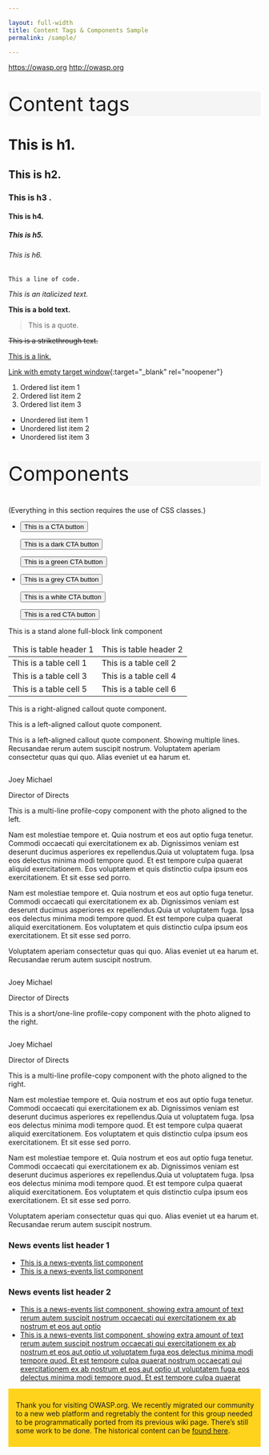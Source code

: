 ```yaml
---

layout: full-width
title: Content Tags & Components Sample
permalink: /sample/

---
```


https://owasp.org
http://owasp.org

<div>
  <p style="font-size: 40px; background-color: whitesmoke;">Content tags</p>
  

  <h1>This is h1.</h1>
  <h2>This is h2.</h2>
  <h3>This is h3 .</h3>
  <h4>This is h4.</h4>
  <h5>This is h5.</h5>
  <h6>This is h6.</h6>
  <p><code>This a line of code.</code></p>
  <p><em>This is an italicized text.</em></p>
  <p><strong>This is a bold text.</strong></p>
  <blockquote>This is a quote.</blockquote>
  <p><s>This is a strikethrough text.</s></p>
  <p><a href="#">This is a link.</a></p>

  [Link with empty target window](/www-policy/operational/donations){:target="_blank" rel="noopener"}
  
  <ol>
    <li>Ordered list item 1</li>
    <li>Ordered list item 2</li>
    <li>Ordered list item 3</li>
  </ol>

  <ul>
    <li>Unordered list item 1</li>
    <li>Unordered list item 2</li>
    <li>Unordered list item 3</li>
  </ul>

  

</div>


<div>
<p style="font-size: 40px; background-color: whitesmoke;">Components</p>

<p>(Everything in this section requires the use of CSS classes.)</p>

<ul>
  <li>
<button class="cta-button">This is a CTA button</button>

<button class="cta-button dark">This is a dark CTA button</button>

<button class="cta-button green">This is a green CTA button</button>
</li>
<li>
<button class="cta-button grey">This is a grey CTA button</button>

<button class="cta-button white">This is a white CTA button</button>

<button class="cta-button red">This is a red CTA button</button>
</li>
</ul>

<a class="callout-link">This is a stand alone full-block link component</a>

<table class="table">
  <thead>
    <tr>
      <td>
        This is table header 1
      </td>
      <td>
        This is table header 2
      </td>
    </tr>
  </thead>
  <tbody>
    <tr>
      <td>
        This is a table cell 1
      </td>
      <td>
        This is a table cell 2
      </td>
    </tr>
    <tr>
      <td>
        This is a table cell 3
      </td>
      <td>
        This is a table cell 4
      </td>
    </tr>
    <tr>
      <td>
        This is a table cell 5
      </td>
      <td>
        This is a table cell 6
      </td>
    </tr>
  </tbody>
</table>

<p class="callout-mono right">This is a right-aligned callout quote component.</p>

<p class="callout-mono left">This is a left-aligned callout quote component.</p>

<p class="callout-mono left">This is a left-aligned callout quote component. Showing multiple lines. Recusandae rerum autem suscipit nostrum. Voluptatem aperiam consectetur quas qui quo. Alias eveniet ut ea harum et.</p>

<div class="profile-copy left">
  <img src="{{ site.github.url }}/assets/image/test-photo.png" alt="">
  <p class="name">Joey Michael</p>
  <p class="title">Director of Directs</p>
  <p>This is a multi-line profile-copy component with the photo aligned to the left.</p>

  <p>Nam est molestiae tempore et. Quia nostrum et eos aut optio fuga tenetur. Commodi occaecati qui exercitationem ex ab. Dignissimos veniam est deserunt ducimus asperiores ex repellendus.Quia ut voluptatem fuga. Ipsa eos delectus minima modi tempore quod. Et est tempore culpa quaerat aliquid exercitationem. Eos voluptatem et quis distinctio culpa ipsum eos exercitationem. Et sit esse sed porro.</p>
  <p>Nam est molestiae tempore et. Quia nostrum et eos aut optio fuga tenetur. Commodi occaecati qui exercitationem ex ab. Dignissimos veniam est deserunt ducimus asperiores ex repellendus.Quia ut voluptatem fuga. Ipsa eos delectus minima modi tempore quod. Et est tempore culpa quaerat aliquid exercitationem. Eos voluptatem et quis distinctio culpa ipsum eos exercitationem. Et sit esse sed porro.</p>
  <p>Voluptatem aperiam consectetur quas qui quo. Alias eveniet ut ea harum et. Recusandae rerum autem suscipit nostrum.</p>
</div>

<div class="profile-copy right">
  <img src="{{ site.github.url }}/assets/image/test-photo.png" alt="">
  <p class="name">Joey Michael</p>
  <p class="title">Director of Directs</p>
  <p>This is a short/one-line profile-copy component with the photo aligned to the right.</p>
</div>

<div class="profile-copy right">
  <img src="{{ site.github.url }}/assets/image/test-photo.png" alt="">
  <p class="name">Joey Michael</p>
  <p class="title">Director of Directs</p>
  <p>This is a multi-line profile-copy component with the photo aligned to the right.</p>

  <p>Nam est molestiae tempore et. Quia nostrum et eos aut optio fuga tenetur. Commodi occaecati qui exercitationem ex ab. Dignissimos veniam est deserunt ducimus asperiores ex repellendus.Quia ut voluptatem fuga. Ipsa eos delectus minima modi tempore quod. Et est tempore culpa quaerat aliquid exercitationem. Eos voluptatem et quis distinctio culpa ipsum eos exercitationem. Et sit esse sed porro.</p>
  <p>Nam est molestiae tempore et. Quia nostrum et eos aut optio fuga tenetur. Commodi occaecati qui exercitationem ex ab. Dignissimos veniam est deserunt ducimus asperiores ex repellendus.Quia ut voluptatem fuga. Ipsa eos delectus minima modi tempore quod. Et est tempore culpa quaerat aliquid exercitationem. Eos voluptatem et quis distinctio culpa ipsum eos exercitationem. Et sit esse sed porro.</p>
  <p>Voluptatem aperiam consectetur quas qui quo. Alias eveniet ut ea harum et. Recusandae rerum autem suscipit nostrum.</p>
</div>

<section class="news-events">
  <h3>News events list header 1</h3>
  <ul>
    <li><a href="#">This is a news-events list component</a></li>
    <li><a href="#">This is a news-events list component</a></li>
  </ul>
  <h3>News events list header 2</h3>
  <ul>
    <li><a href="#">This is a news-events list component, showing extra amount of text rerum autem suscipit nostrum occaecati qui exercitationem ex ab nostrum et eos aut optio</a></li>
    <li><a href="#">This is a news-events list component, showing extra amount of text rerum autem suscipit nostrum occaecati qui exercitationem ex ab nostrum et eos aut optio ut voluptatem fuga eos delectus minima modi tempore quod. Et est tempore culpa quaerat nostrum occaecati qui exercitationem ex ab nostrum et eos aut optio ut voluptatem fuga eos delectus minima modi tempore quod. Et est tempore culpa quaerat</a></li>
  </ul>
</section>
</div>


<section class="news-events">
  
 <div style="padding: 10px; padding-left: 15px; background-color: #ffd21c;">
  
<p>Thank you for visiting OWASP.org. We recently migrated our community to a new web platform and regretably the content for this group needed to be programmatically ported from its previous wiki page. There’s still some work to be done. The historical content can be <a href="/migrated_content">found here</a>.</p>
</div>
</section>
